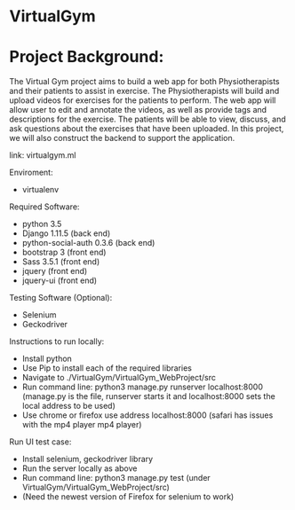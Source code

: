 # VirtualGym
# Project Background:
The Virtual Gym project aims to build a web app for both Physiotherapists and their patients to assist in exercise. The Physiotherapists will build and upload videos for exercises for the patients to perform. The web app will allow user to edit and annotate the videos, as well as provide tags and descriptions for the exercise. The patients will be able to view, discuss, and ask questions about the exercises that have been uploaded. In this project, we will also construct the backend to support the application.

link: virtualgym.ml

Enviroment:
  * virtualenv
  
Required Software:
  * python 3.5
  * Django 1.11.5 (back end)
  * python-social-auth 0.3.6 (back end)
  * bootstrap 3 (front end)
  * Sass 3.5.1 (front end)
  * jquery (front end)
  * jquery-ui (front end)
  
Testing Software (Optional):
  * Selenium
  * Geckodriver
  
Instructions to run locally:
  * Install python
  * Use Pip to install each of the required libraries
  * Navigate to ./VirtualGym/VirtualGym_WebProject/src
  * Run command line: python3 manage.py runserver localhost:8000 (manage.py is the file, runserver starts it and localhost:8000 sets the local address to be used)
  * Use chrome or firefox use address localhost:8000 (safari has issues with the mp4 player mp4 player)

Run UI test case:
 * Install selenium, geckodriver library
 * Run the server locally as above
 * Run command line: python3 manage.py test (under  VirtualGym/VirtualGym_WebProject/src)
 * (Need the newest version of Firefox for selenium to work)
 

